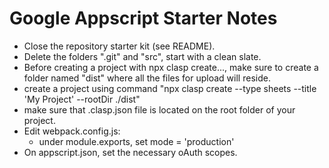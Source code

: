 # Google Appscript Starter Notes



- Close the repository starter kit (see README).
- Delete the folders ".git" and "src", start with a clean slate.
- Before creating a project with npx clasp create..., make sure to create a folder named "dist" where all the files for upload will reside.
- create a project using command "npx clasp create --type sheets --title 'My Project' --rootDir ./dist"
- make sure that .clasp.json file is located on the root folder of your project.
- Edit webpack.config.js:
  - under module.exports, set mode = 'production'
- On appscript.json, set the necessary oAuth scopes.



